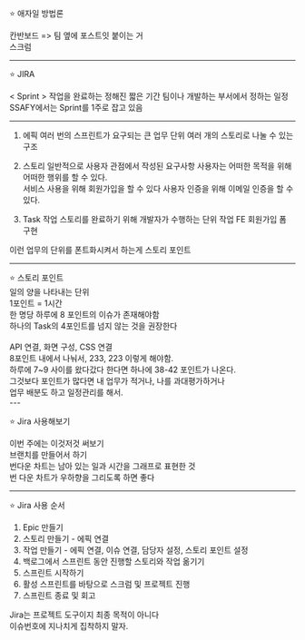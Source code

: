 ⭐ 애자일 방법론

칸반보드 => 팀 옆에 포스트잇 붙이는 거  
스크럼

----------------------
  
⭐ JIRA

< Sprint > 
작업을 완료하는 정해진 짧은 기간 
팀이나 개발하는 부서에서 정하는 일정 
SSAFY에서는 Sprint를 1주로 잡고 있음 

--------------------

1. 에픽 
여러 번의 스프린트가 요구되는 큰 업무 단위 
여러 개의 스토리로 나눌 수 있는 구조 

2. 스토리 
일반적으로 사용자 관점에서 작성된 요구사항 
사용자는 어떠한 목적을 위해 어떠한 행위를 할 수 있다. <br>
서비스 사용을 위해 회원가입을 할 수 있다 
사용자 인증을 위해 이메일 인증을 할 수 있다. 

3. Task 작업
스토리를 완료하기 위해 개발자가 수행하는 단위 작업 
FE 회원가입 폼 구현 

이런 업무의 단위를 폰트화시켜서 하는게 스토리 포인트 

---

⭐ 스토리 포인트   <br>
일의 양을 나타내는 단위 <br>
1포인트 = 1시간<br>
한 명당 하루에 8 포인트의 이슈가 존재해야함<br>
하나의 Task의 4포인트를 넘지 않는 것을 권장한다 
​<br><br>
API 연결, 화면 구성, CSS 연결 <br>
8포인트 내에서 나눠서, 233, 223 이렇게 해야함. <br>
하루에 7~9 사이를 왔다갔다 한다면 하나에 38-42 포인트가 나온다. <br>
그것보다 포인트가 많다면 내 업무가 적거나, 나를 과대평가하거나 <br>
업무 배분도 하고 일정관리를 해서. 
<br>
​---

⭐ Jira 사용해보기 

이번 주에는 이것저것 써보기 <br>
브랜치를 만들어서 하기 <br>
번다운 차트는 남아 있는 일과 시간을 그래프로 표현한 것 <br>
번 다운 차트가 우하향을 그리도록 하면 좋다 <br>

---

⭐ Jira 사용 순서

1. Epic 만들기 
2. 스토리 만들기 - 에픽 연결
3. 작업 만들기 - 에픽 연결, 이슈 연결, 담당자 설정, 스토리 포인트 설정
4. 백로그에서 스프린트 동안 진행할 스토리와 작업 옮기기 
5. 스프린트 시작하기 
6. 활성 스프린트를 바탕으로 스크럼 및 프로젝트 진행
7. 스프린트 종료 및 회고

Jira는 프로젝트 도구이지 최종 목적이 아니다 <br>
이슈번호에 지나치게 집착하지 말자. 
